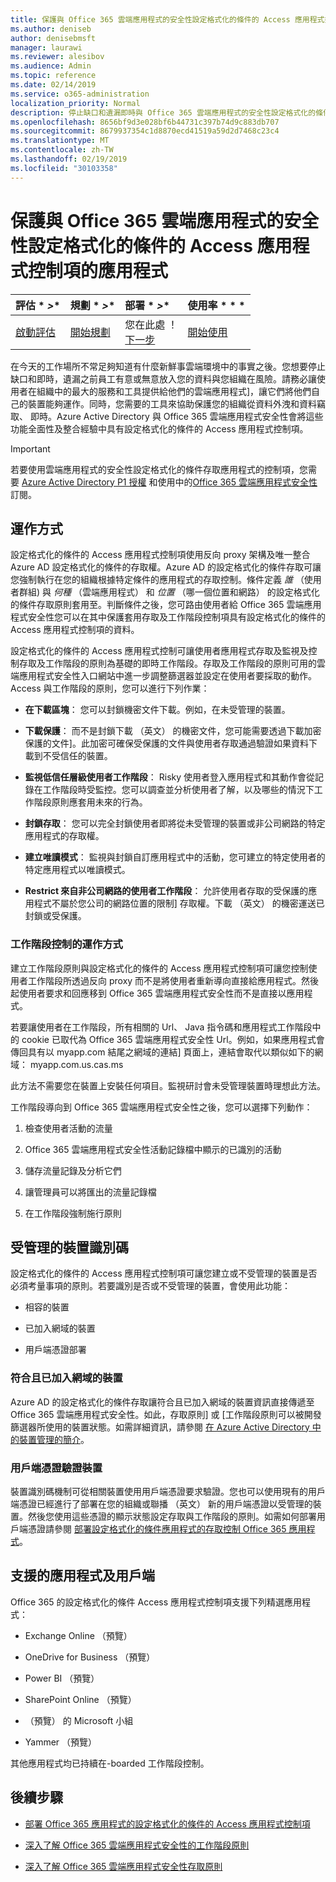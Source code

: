 ```yaml
---
title: 保護與 Office 365 雲端應用程式的安全性設定格式化的條件的 Access 應用程式控制項的應用程式
ms.author: deniseb
author: denisebmsft
manager: laurawi
ms.reviewer: alesibov
ms.audience: Admin
ms.topic: reference
ms.date: 02/14/2019
ms.service: o365-administration
localization_priority: Normal
description: 停止缺口和遺漏即時與 Office 365 雲端應用程式的安全性設定格式化的條件存取應用程式的控制項。
ms.openlocfilehash: 8656bf9d3e028bf6b44731c397b74d9c883db707
ms.sourcegitcommit: 8679937354c1d8870ecd41519a59d2d7468c23c4
ms.translationtype: MT
ms.contentlocale: zh-TW
ms.lasthandoff: 02/19/2019
ms.locfileid: "30103358"
---
```

# <a name="protect-apps-with-office-365-cloud-app-security-conditional-access-app-control"></a>保護與 Office 365 雲端應用程式的安全性設定格式化的條件的 Access 應用程式控制項的應用程式

|評估 * *\>**|規劃 * *\>**|部署 * *\>**|使用率 * * *|
|:-----|:-----|:-----|:-----|
|[啟動評估](office-365-cas-overview.md) <br/> |[開始規劃](get-ready-for-office-365-cas.md) <br/> |您在此處 ！  <br/> [下一步](ocas-deploy-conditional-access-app-control.md) <br/> |[開始使用](utilization-activities-for-ocas.md) <br/> |

在今天的工作場所不常足夠知道有什麼新鮮事雲端環境中的事實之後。您想要停止缺口和即時，遺漏之前員工有意或無意放入您的資料與您組織在風險。請務必讓使用者在組織中的最大的服務和工具提供給他們的雲端應用程式]，讓它們將他們自己的裝置能夠運作。同時，您需要的工具來協助保護您的組織從資料外洩和資料竊取、 即時。Azure Active Directory 與 Office 365 雲端應用程式安全性會將這些功能全面性及整合經驗中具有設定格式化的條件的 Access 應用程式控制項。

> [!IMPORTANT]
> 若要使用雲端應用程式的安全性設定格式化的條件存取應用程式的控制項，您需要 [Azure Active Directory P1 授權](https://azure.microsoft.com/pricing/details/active-directory/) 和使用中的[Office 365 雲端應用程式安全性](office-365-cas-overview.md)訂閱。

## <a name="how-it-works"></a>運作方式

設定格式化的條件的 Access 應用程式控制項使用反向 proxy 架構及唯一整合 Azure AD 設定格式化的條件的存取權。Azure AD 的設定格式化的條件存取可讓您強制執行在您的組織根據特定條件的應用程式的存取控制。條件定義 *誰* （使用者群組) 與 *何種* （雲端應用程式） 和 *位置* （哪一個位置和網路） 的設定格式化的條件存取原則套用至。判斷條件之後，您可路由使用者給 Office 365 雲端應用程式安全性您可以在其中保護套用存取及工作階段控制項具有設定格式化的條件的 Access 應用程式控制項的資料。

設定格式化的條件的 Access 應用程式控制可讓使用者應用程式存取及監視及控制存取及工作階段的原則為基礎的即時工作階段。存取及工作階段的原則可用的雲端應用程式安全性入口網站中進一步調整篩選器並設定在使用者要採取的動作。Access 與工作階段的原則，您可以進行下列作業：

- **在下載區塊**： 您可以封鎖機密文件下載。例如，在未受管理的裝置。

- **下載保護**： 而不是封鎖下載 （英文） 的機密文件，您可能需要透過下載加密保護的文件]。此加密可確保受保護的文件與使用者存取通過驗證如果資料下載到不受信任的裝置。

- **監視低信任層級使用者工作階段**： Risky 使用者登入應用程式和其動作會從記錄在工作階段時受監控。您可以調查並分析使用者了解，以及哪些的情況下工作階段原則應套用未來的行為。

- **封鎖存取**： 您可以完全封鎖使用者即將從未受管理的裝置或非公司網路的特定應用程式的存取權。

- **建立唯讀模式**： 監視與封鎖自訂應用程式中的活動，您可建立的特定使用者的特定應用程式以唯讀模式。

- **Restrict 來自非公司網路的使用者工作階段**： 允許使用者存取的受保護的應用程式不屬於您公司的網路位置的限制] 存取權。下載 （英文） 的機密運送已封鎖或受保護。

### <a name="how-session-control-works"></a>工作階段控制的運作方式

建立工作階段原則與設定格式化的條件的 Access 應用程式控制項可讓您控制使用者工作階段所透過反向 proxy 而不是將使用者重新導向直接給應用程式。然後起使用者要求和回應移到 Office 365 雲端應用程式安全性而不是直接以應用程式。

若要讓使用者在工作階段，所有相關的 Url、 Java 指令碼和應用程式工作階段中的 cookie 已取代為 Office 365 雲端應用程式安全性 Url。例如，如果應用程式會傳回具有以 myapp.com 結尾之網域的連結] 頁面上，連結會取代以類似如下的網域： myapp.com.us.cas.ms

此方法不需要您在裝置上安裝任何項目。監視研討會未受管理裝置時理想此方法。

工作階段導向到 Office 365 雲端應用程式安全性之後，您可以選擇下列動作：

1. 檢查使用者活動的流量

2. Office 365 雲端應用程式安全性活動記錄檔中顯示的已識別的活動

3. 儲存流量記錄及分析它們

4. 讓管理員可以將匯出的流量記錄檔

5. 在工作階段強制施行原則

## <a name="managed-device-identification"></a>受管理的裝置識別碼

設定格式化的條件的 Access 應用程式控制項可讓您建立或不受管理的裝置是否必須考量事項的原則。若要識別是否或不受管理的裝置，會使用此功能：

- 相容的裝置

- 已加入網域的裝置

- 用戶端憑證部署

### <a name="compliant-and-domain-joined-devices"></a>符合且已加入網域的裝置

Azure AD 的設定格式化的條件存取讓符合且已加入網域的裝置資訊直接傳遞至 Office 365 雲端應用程式安全性。如此，存取原則] 或 [工作階段原則可以被開發篩選器所使用的裝置狀態。如需詳細資訊，請參閱 [在 Azure Active Directory 中的裝置管理的簡介](https://docs.microsoft.com/azure/active-directory/device-management-introduction)。

### <a name="client-certificate-authenticated-devices"></a>用戶端憑證驗證裝置

裝置識別碼機制可從相關裝置使用用戶端憑證要求驗證。您也可以使用現有的用戶端憑證已經進行了部署在您的組織或聯播 （英文） 新的用戶端憑證以受管理的裝置。然後您使用這些憑證的顯示狀態設定存取與工作階段的原則。如需如何部署用戶端憑證請參閱 [部署設定格式化的條件應用程式的存取控制 Office 365 應用程式](ocas-deploy-conditional-access-app-control.md)。

## <a name="supported-apps-and-clients"></a>支援的應用程式及用戶端

Office 365 的設定格式化的條件 Access 應用程式控制項支援下列精選應用程式：

- Exchange Online （預覽）

- OneDrive for Business （預覽）

- Power BI （預覽）

- SharePoint Online （預覽）

- （預覽） 的 Microsoft 小組

- Yammer （預覽）

其他應用程式均已持續在-boarded 工作階段控制。

## <a name="next-steps"></a>後續步驟

- [部署 Office 365 應用程式的設定格式化的條件的 Access 應用程式控制項](ocas-deploy-conditional-access-app-control.md)

- [深入了解 Office 365 雲端應用程式安全性的工作階段原則](ocas-session-policies.md)

- [深入了解 Office 365 雲端應用程式安全性存取原則](ocas-access-policies.md) 